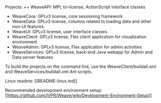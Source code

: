 Projects:
++ WeaveAPI: MPL tri-license, ActionScript interface classes
+ WeaveCore: GPLv3 license, core sessioning framework
+ WeaveData: GPLv3 license, columns related to loading data and other non-UI features.
+ WeaveUI: GPLv3 license, user interface classes
+ WeaveClient: GPLv3 license, Flex client application for visualization environment
+ WeaveAdmin: GPLv3 license, Flex application for admin activities
+ WeaveServices: GPLv3 license, back-end Java webapp for Admin and Data server features

To build the projects on the command line, use the WeaveClient/buildall.xml and WeaveServices/buildall.xml Ant scripts.

Linux readme: [[README-linux.md]]

Recommended development environment setup: [[https://github.com/IVPR/Weave/wiki/Development-Environment-Setup]]

